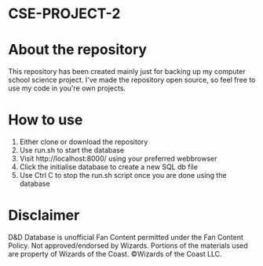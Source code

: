 # CSE-PROJECT-2

# About the repository
This repository has been created mainly just for backing up my computer school 
science project. I've made the repository open source, so feel free to use my 
code in you're own projects.

# How to use
1. Either clone or download the repository
2. Use run.sh to start the database
3. Visit http://localhost:8000/ using your preferred webbrowser
4. Click the initialise database to create a new SQL db file
5. Use Ctrl C to stop the run.sh script once you are done using the database

# Disclaimer
D&D Database is unofficial Fan Content permitted under the Fan Content 
Policy. Not approved/endorsed by Wizards. Portions of the materials used 
are property of Wizards of the Coast. ©Wizards of the Coast LLC.
